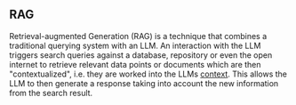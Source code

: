 ## RAG
Retrieval-augmented Generation (RAG) is a technique that combines a traditional querying system with an LLM. An interaction with the LLM triggers search queries against a database, repository or even the open internet to retrieve relevant data points or documents which are then "contextualized", i.e. they are worked into the LLMs [context](#context). This allows the LLM to then generate a response taking into account the new information from the search result.

